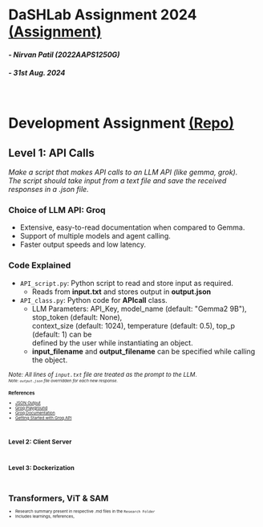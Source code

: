 # DaSHLab Assignment 2024 [(Assignment)](https://docs.google.com/document/d/1oK0p87q-WvWZB3XpIarPaVZF3DQUhFqfxLy2yW__mEg/pub?urp=gmail_link#h.39v2ctm6mmq)
#### _- Nirvan Patil (2022AAPS1250G)_
#### _- 31st Aug. 2024_
&nbsp;

# Development Assignment [(Repo)](https://github.com/DaSH-Lab-CSIS/DaSH-Lab-Assignment-2024/blob/main/DevelopmentAssignment/README.md)

## Level 1: API Calls
_Make a script that makes API calls to an LLM API (like gemma, grok). <br> The script should take input from a text file and save the received responses in a .json file._

### Choice of LLM API: **Groq** 
* Extensive, easy-to-read documentation when compared to Gemma.
* Support of multiple models and agent calling.
* Faster output speeds and low latency.
   
### Code Explained
* `API_script.py`: Python script to read and store input as required.
  * Reads from **input.txt** and stores output in **output.json**
* `API_class.py`: Python code for **APIcall** class.
  * LLM Parameters: API_Key, model_name (default: "Gemma2 9B"), stop_token (default: None), <br>
    context_size (default: 1024), temperature (default: 0.5), top_p (default: 1) can be <br>
    defined by the user while instantiating an object.
  * **input_filename** and **output_filename** can be specified while calling the object.

<small> _Note: All lines of `input.txt` file are treated as the prompt to the LLM_. <small><br>
<small> _Note: `output.json` file overridden for each new response._ <small>

### References
* [JSON Output](https://github.com/groq/groq-api-cookbook/blob/main/tutorials/json-mode-social-determinants-of-health/SDOH-Json-mode.ipynb)
* [Groq Playground](https://console.groq.com/playground)
* [Groq Documentation](https://console.groq.com/docs/quickstart)
* [Getting Started with Groq API](https://www.youtube.com/watch?v=S53BanCP14c)


&nbsp;

## Level 2: Client Server


&nbsp;

## Level 3: Dockerization


&nbsp;
# Transformers, ViT & SAM 
* Research summary present in respective .md files in the `Research Folder`
* Includes learnings, references, 



